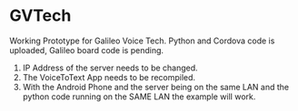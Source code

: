 GVTech
======
Working Prototype for Galileo Voice Tech. Python and Cordova code is uploaded, Galileo board code is pending.

1. IP Address of the server needs to be changed.
2. The VoiceToText App needs to be recompiled.
3. With the Android Phone and the server being on the same LAN and the python code running on the SAME LAN the example will work.
